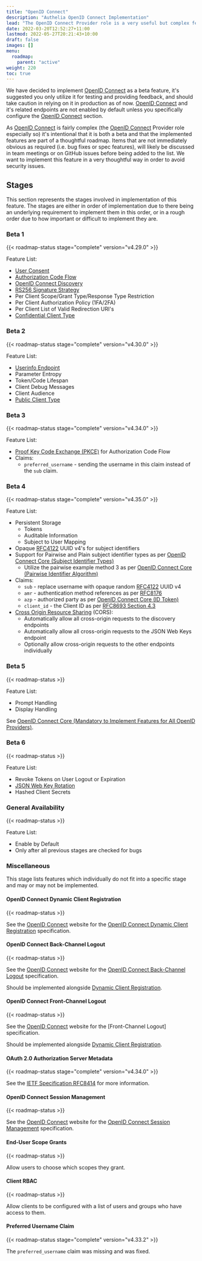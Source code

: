 ```yaml
---
title: "OpenID Connect"
description: "Authelia OpenID Connect Implementation"
lead: "The OpenID Connect Provider role is a very useful but complex feature to enhance interoperability of Authelia with other products. "
date: 2022-03-20T12:52:27+11:00
lastmod: 2022-05-27T20:21:43+10:00
draft: false
images: []
menu:
  roadmap:
    parent: "active"
weight: 220
toc: true
---
```


We have decided to implement [OpenID Connect] as a beta feature, it's suggested you only utilize it for testing and
providing feedback, and should take caution in relying on it in production as of now. [OpenID Connect] and it's related
endpoints are not enabled by default unless you specifically configure the [OpenID Connect] section.

As [OpenID Connect] is fairly complex (the [OpenID Connect] Provider role especially so) it's intentional that it is
both a beta and that the implemented features are part of a thoughtful roadmap. Items that are not immediately obvious
as required (i.e. bug fixes or spec features), will likely be discussed in team meetings or on GitHub issues before
being added to the list. We want to implement this feature in a very thoughtful way in order to avoid security issues.

## Stages

This section represents the stages involved in implementation of this feature. The stages are either in order of
implementation due to there being an underlying requirement to implement them in this order, or in a rough order due to
how important or difficult to implement they are.

### Beta 1

{{< roadmap-status stage="complete" version="v4.29.0" >}}

Feature List:

- [User Consent](https://openid.net/specs/openid-connect-core-1_0.html#Consent)
- [Authorization Code Flow](https://openid.net/specs/openid-connect-core-1_0.html#CodeFlowSteps)
- [OpenID Connect Discovery](https://openid.net/specs/openid-connect-discovery-1_0.html)
- [RS256 Signature Strategy](https://www.rfc-editor.org/rfc/rfc7518.html#section-3.1)
- Per Client Scope/Grant Type/Response Type Restriction
- Per Client Authorization Policy (1FA/2FA)
- Per Client List of Valid Redirection URI's
- [Confidential Client Type](https://www.rfc-editor.org/rfc/rfc6749.html#section-2.1)

### Beta 2

{{< roadmap-status stage="complete" version="v4.30.0" >}}

Feature List:

- [Userinfo Endpoint](https://openid.net/specs/openid-connect-core-1_0.html#UserInfo)
- Parameter Entropy
- Token/Code Lifespan
- Client Debug Messages
- Client Audience
- [Public Client Type](https://www.rfc-editor.org/rfc/rfc6749.html#section-2.1)

### Beta 3

{{< roadmap-status stage="complete" version="v4.34.0" >}}

Feature List:

- [Proof Key Code Exchange (PKCE)](https://www.rfc-editor.org/rfc/rfc7636.html) for Authorization Code Flow
- Claims:
  - `preferred_username` - sending the username in this claim instead of the `sub` claim.

### Beta 4

{{< roadmap-status stage="complete" version="v4.35.0" >}}

Feature List:

- Persistent Storage
  - Tokens
  - Auditable Information
  - Subject to User Mapping
- Opaque [RFC4122] UUID v4's for subject identifiers
- Support for Pairwise and Plain subject identifier types as per [OpenID Connect Core (Subject Identifier Types)]
  - Utilize the pairwise example method 3 as per [OpenID Connect Core (Pairwise Identifier Algorithm)]
- Claims:
  - `sub` - replace username with opaque random [RFC4122] UUID v4
  - `amr` - authentication method references as per [RFC8176]
  - `azp` - authorized party as per [OpenID Connect Core (ID Token)]
  - `client_id` - the Client ID as per [RFC8693 Section 4.3]
- [Cross Origin Resource Sharing] (CORS):
  - Automatically allow all cross-origin requests to the discovery endpoints
  - Automatically allow all cross-origin requests to the JSON Web Keys endpoint
  - Optionally allow cross-origin requests to the other endpoints individually

### Beta 5

{{< roadmap-status >}}

Feature List:

- Prompt Handling
- Display Handling

See [OpenID Connect Core (Mandatory to Implement Features for All OpenID Providers)].

### Beta 6

{{< roadmap-status >}}

Feature List:

- Revoke Tokens on User Logout or Expiration
- [JSON Web Key Rotation](https://openid.net/specs/openid-connect-messages-1_0-20.html#rotate.sig.keys)
- Hashed Client Secrets

### General Availability

{{< roadmap-status >}}

Feature List:

- Enable by Default
- Only after all previous stages are checked for bugs

### Miscellaneous

This stage lists features which individually do not fit into a specific stage and may or may not be implemented.

#### OpenID Connect Dynamic Client Registration

{{< roadmap-status >}}

See the [OpenID Connect] website for the [OpenID Connect Dynamic Client Registration] specification.

#### OpenID Connect Back-Channel Logout

{{< roadmap-status >}}

See the [OpenID Connect] website for the [OpenID Connect Back-Channel Logout] specification.

Should be implemented alongside [Dynamic Client Registration](#openid-connect-dynamic-client-registration).

#### OpenID Connect Front-Channel Logout

{{< roadmap-status >}}

See the [OpenID Connect] website for the [Front-Channel Logout] specification.

Should be implemented alongside [Dynamic Client Registration](#openid-connect-dynamic-client-registration).

#### OAuth 2.0 Authorization Server Metadata

{{< roadmap-status stage="complete" version="v4.34.0" >}}

See the [IETF Specification RFC8414](https://www.rfc-editor.org/rfc/rfc8414.html) for more information.

#### OpenID Connect Session Management

{{< roadmap-status >}}

See the [OpenID Connect] website for the [OpenID Connect Session Management] specification.

#### End-User Scope Grants

{{< roadmap-status >}}

Allow users to choose which scopes they grant.

#### Client RBAC

{{< roadmap-status >}}

Allow clients to be configured with a list of users and groups who have access to them.

#### Preferred Username Claim

{{< roadmap-status stage="complete" version="v4.33.2" >}}

The `preferred_username` claim was missing and was fixed.

[Cross Origin Resource Sharing]: https://developer.mozilla.org/en-US/docs/Web/HTTP/CORS

[RFC8176]: https://www.rfc-editor.org/rfc/rfc8176.html
[RFC8693 Section 4.3]: https://www.rfc-editor.org/rfc/rfc8693.html/#section-4.3
[RFC4122]: https://www.rfc-editor.org/rfc/rfc4122.html

[OpenID Connect]: https://openid.net/connect/
[OpenID Connect Front-Channel Logout]: https://openid.net/specs/openid-connect-frontchannel-1_0.html
[OpenID Connect Back-Channel Logout]: https://openid.net/specs/openid-connect-backchannel-1_0.html
[OpenID Connect Session Management]: https://openid.net/specs/openid-connect-session-1_0.html
[OpenID Connect Dynamic Client Registration]: https://openid.net/specs/openid-connect-registration-1_0.html

[OpenID Connect Core (ID Token)]: https://openid.net/specs/openid-connect-core-1_0.html#IDToken
[OpenID Connect Core (Subject Identifier Types)]: https://openid.net/specs/openid-connect-core-1_0.html#SubjectIDTypes
[OpenID Connect Core (Pairwise Identifier Algorithm)]: https://openid.net/specs/openid-connect-core-1_0.html#PairwiseAlg
[OpenID Connect Core (Mandatory to Implement Features for All OpenID Providers)]: https://openid.net/specs/openid-connect-core-1_0.html#ServerMTI

